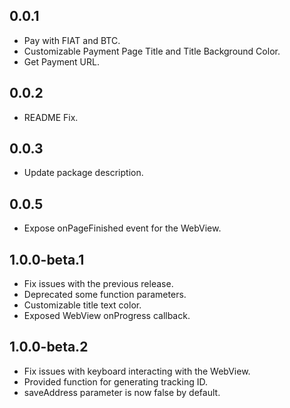 ## 0.0.1

- Pay with FIAT and BTC.
- Customizable Payment Page Title and Title Background Color.
- Get Payment URL.

## 0.0.2

- README Fix.

## 0.0.3

- Update package description.

## 0.0.5

- Expose onPageFinished event for the WebView.

## 1.0.0-beta.1

- Fix issues with the previous release.
- Deprecated some function parameters.
- Customizable title text color.
- Exposed WebView onProgress callback.

## 1.0.0-beta.2

- Fix issues with keyboard interacting with the WebView.
- Provided function for generating tracking ID.
- saveAddress parameter is now false by default.